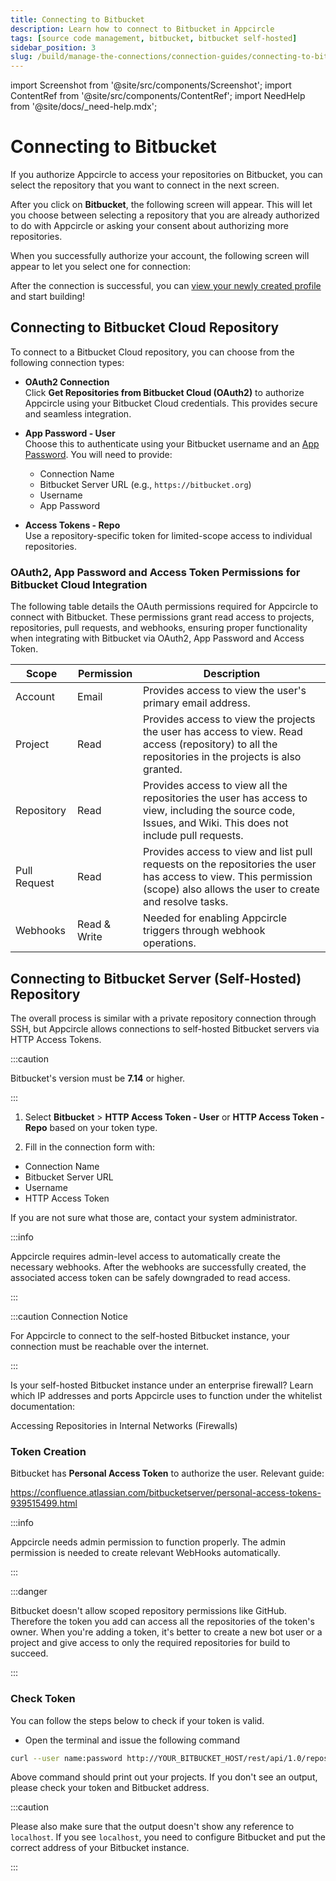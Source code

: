 ```yaml
---
title: Connecting to Bitbucket
description: Learn how to connect to Bitbucket in Appcircle
tags: [source code management, bitbucket, bitbucket self-hosted]
sidebar_position: 3
slug: /build/manage-the-connections/connection-guides/connecting-to-bitbucket
---
```


import Screenshot from '@site/src/components/Screenshot';
import ContentRef from '@site/src/components/ContentRef';
import NeedHelp from '@site/docs/\_need-help.mdx';

# Connecting to Bitbucket

If you authorize Appcircle to access your repositories on Bitbucket, you can select the repository that you want to connect in the next screen.

<Screenshot url='https://cdn.appcircle.io/docs/assets/BE5278-repoconnect1.png' />

After you click on **Bitbucket**, the following screen will appear. This will let you choose between selecting a repository that you are already authorized to do with Appcircle or asking your consent about authorizing more repositories.

<Screenshot url='https://cdn.appcircle.io/docs/assets/BE6369-bucket1.png' />

When you successfully authorize your account, the following screen will appear to let you select one for connection:

<Screenshot url='https://cdn.appcircle.io/docs/assets/connect-repository-bitbucket-gitlab.png' />

After the connection is successful, you can [view your newly created profile](/build/build-process-management/profile-creation#profile-listing) and start building!

## Connecting to Bitbucket Cloud Repository

To connect to a Bitbucket Cloud repository, you can choose from the following connection types:

- **OAuth2 Connection**  
Click **Get Repositories from Bitbucket Cloud (OAuth2)** to authorize Appcircle using your Bitbucket Cloud credentials. This provides secure and seamless integration.

- **App Password - User**  
  Choose this to authenticate using your Bitbucket username and an [App Password](https://support.atlassian.com/bitbucket-cloud/docs/app-passwords/). You will need to provide:

    - Connection Name
    - Bitbucket Server URL (e.g., `https://bitbucket.org`)
    - Username
    - App Password

<Screenshot url='https://cdn.appcircle.io/docs/assets/BE6369-bucket2.png' />

- **Access Tokens - Repo**  
  Use a repository-specific token for limited-scope access to individual repositories.

<Screenshot url='https://cdn.appcircle.io/docs/assets/BE6369-bucket3.png' />

### OAuth2, App Password and Access Token Permissions for Bitbucket Cloud Integration

The following table details the OAuth permissions required for Appcircle to connect with Bitbucket. These permissions grant read access to projects, repositories, pull requests, and webhooks, ensuring proper functionality when integrating with Bitbucket via OAuth2, App Password and Access Token. 

| Scope        | Permission   | Description                                                                                                                                                               |
|--------------|--------------|---------------------------------------------------------------------------------------------------------------------------------------------------------------------------|
| Account      | Email        | Provides access to view the user's primary email address.                                                                                                                 |
| Project      | Read         | Provides access to view the projects the user has access to view. Read access (repository) to all the repositories in the projects is also granted.                       |
| Repository   | Read         | Provides access to view all the repositories the user has access to view, including the source code, Issues, and Wiki. This does not include pull requests.               |
| Pull Request | Read         | Provides access to view and list pull requests on the repositories the user has access to view. This permission (scope) also allows the user to create and resolve tasks. |
| Webhooks     | Read & Write | Needed for enabling Appcircle triggers through webhook operations.                                                                                                        |

## Connecting to Bitbucket Server (Self-Hosted) Repository

The overall process is similar with a private repository connection through SSH, but Appcircle allows connections to self-hosted Bitbucket servers via HTTP Access Tokens.

:::caution

Bitbucket's version must be **7.14** or higher.

:::

1. Select **Bitbucket** > **HTTP Access Token - User** or **HTTP Access Token - Repo** based on your token type.

<Screenshot url='https://cdn.appcircle.io/docs/assets/BE6369-bucket1.png' />

2. Fill in the connection form with:
  - Connection Name
  - Bitbucket Server URL
  - Username
  - HTTP Access Token

If you are not sure what those are, contact your system administrator.

<Screenshot url='https://cdn.appcircle.io/docs/assets/BE6369-bucket4.png' />

<Screenshot url='https://cdn.appcircle.io/docs/assets/BE6369-bucket5.png' />

:::info

Appcircle requires admin-level access to automatically create the necessary webhooks. After the webhooks are successfully created, the associated access token can be safely downgraded to read access.

:::

:::caution Connection Notice

For Appcircle to connect to the self-hosted Bitbucket instance, your connection must be reachable over the internet.

:::

Is your self-hosted Bitbucket instance under an enterprise firewall? Learn which IP addresses and ports Appcircle uses to function under the whitelist documentation:

<ContentRef url="/build/manage-the-connections/accessing-repositories-in-internal-networks-firewalls">
  Accessing Repositories in Internal Networks (Firewalls)
</ContentRef>

### Token Creation

Bitbucket has **Personal Access Token** to authorize the user. Relevant guide:

https://confluence.atlassian.com/bitbucketserver/personal-access-tokens-939515499.html

<Screenshot url='https://cdn.appcircle.io/docs/assets/BE4940-bitbucket.png' />

:::info

Appcircle needs admin permission to function properly. The admin permission is needed to create relevant WebHooks automatically.

:::

:::danger

Bitbucket doesn't allow scoped repository permissions like GitHub. Therefore the token you add can access all the repositories of the token's owner. When you're adding a token, it's better to create a new bot user or a project and give access to only the required repositories for build to succeed.

:::

### Check Token

You can follow the steps below to check if your token is valid.

- Open the terminal and issue the following command

```bash
curl --user name:password http://YOUR_BITBUCKET_HOST/rest/api/1.0/repos
```

Above command should print out your projects. If you don't see an output, please check your token and Bitbucket address.

:::caution

Please also make sure that the output doesn't show any reference to `localhost`. If you see `localhost`, you need to configure Bitbucket and put the correct address of your Bitbucket instance.

:::

<NeedHelp />
